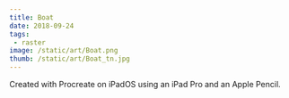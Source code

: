 ```yaml
---
title: Boat
date: 2018-09-24
tags:
 - raster
image: /static/art/Boat.png
thumb: /static/art/Boat_tn.jpg
---
```


Created with Procreate on iPadOS using an iPad Pro and an Apple Pencil.
